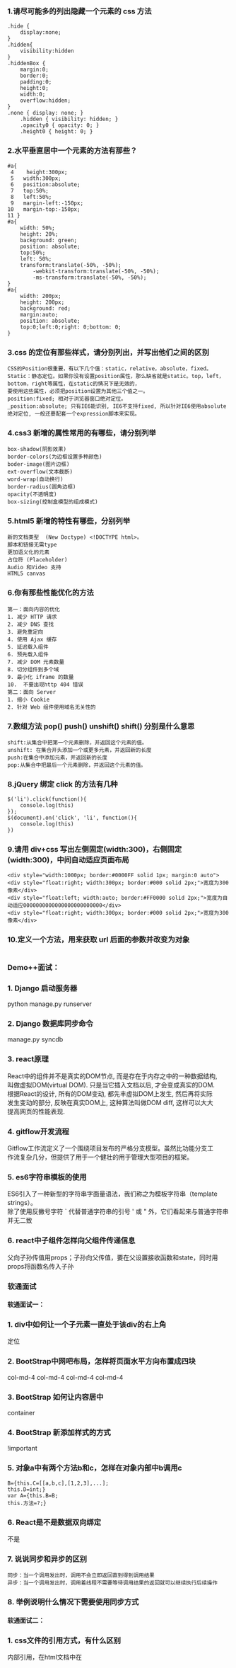 ### 1.请尽可能多的列出隐藏一个元素的 css 方法
```
.hide {   
    display:none;   
}  
.hidden{   
    visibility:hidden  
} 
.hiddenBox {   
    margin:0;   
    border:0;   
    padding:0;   
    height:0;   
    width:0;   
    overflow:hidden;   
}  
.none { display: none; }   
    .hidden { visibility: hidden; }   
    .opacity0 { opacity: 0; }   
    .height0 { height: 0; }  
```
### 2.水平垂直居中一个元素的方法有那些？
```
#a{
 4    height:300px;
 5   width:300px;
 6   position:absolute;
 7   top:50%;
 8   left:50%;
 9   margin-left:-150px;
10   margin-top:-150px;
11 }
#a{ 
    width: 50%;
    height: 20%;
    background: green;
    position: absolute;
    top:50%;
    left: 50%;
    transform:translate(-50%, -50%);
        -webkit-transform:translate(-50%, -50%);
        -ms-transform:translate(-50%, -50%);
}
#a{  
    width: 200px;
    height: 200px;
    background: red;
    margin:auto;
    position: absolute;
    top:0;left:0;right: 0;bottom: 0;
}
```
### 3.css 的定位有那些样式，请分别列出，并写出他们之间的区别
```
CSS的Position很重要，有以下几个值：static，relative，absolute，fixed。
Static：静态定位。如果你没有设置position属性，那么缺省就是static。top，left，bottom，right等属性，在static的情况下是无效的，  
要使用这些属性，必须把position设置为其他三个值之一。
position:fixed; 相对于浏览器窗口绝对定位。
_position:absolute; 只有IE6能识别, IE6不支持fixed, 所以针对IE6使用absolute绝对定位, 一般还要配套一个expression脚本来实现。
```
### 4.css3 新增的属性常用的有哪些，请分别列举
```
box-shadow(阴影效果)
border-colors(为边框设置多种颜色)
boder-image(图片边框)
ext-overflow(文本截断)
word-wrap(自动换行)
border-radius(圆角边框)
opacity(不透明度)   
box-sizing(控制盒模型的组成模式)
```
### 5.html5 新增的特性有哪些，分别列举
```
新的文档类型  (New Doctype) <!DOCTYPE html>。
脚本和链接无需type
更加语义化的元素
占位符 (Placeholder)
Audio 和Video 支持
HTML5 canvas
```
### 6.你有那些性能优化的方法
```
第一：面向内容的优化
1. 减少 HTTP 请求 
2. 减少 DNS 查找
3. 避免重定向
4. 使用 Ajax 缓存
5. 延迟载入组件
6. 预先载入组件 
7. 减少 DOM 元素数量
8. 切分组件到多个域
9. 最小化 iframe 的数量
10.  不要出现http 404 错误
第二：面向 Server
1. 缩小 Cookie 
2. 针对 Web 组件使用域名无关性的
```
### 7.数组方法 pop() push() unshift() shift() 分别是什么意思
```
shift:从集合中把第一个元素删除，并返回这个元素的值。
unshift: 在集合开头添加一个或更多元素，并返回新的长度
push:在集合中添加元素，并返回新的长度
pop:从集合中把最后一个元素删除，并返回这个元素的值。
```
### 8.jQuery 绑定 click 的方法有几种
```
$('li').click(function(){
    console.log(this)
});
$(document).on('click', 'li', function(){
    console.log(this)
})

```

### 9.请用 div+css 写出左侧固定(width:300)，右侧固定(width:300)，中间自动适应页面布局
```
<div style="width:1000px; border:#0000FF solid 1px; margin:0 auto">
<div style="float:right; width:300px; border:#000 solid 2px;">宽度为300像素</div>
<div style="float:left; width:auto; border:#FF0000 solid 2px;">宽度为自动适应0000000000000000000000000</div>
<div style="float:right; width:300px; border:#000 solid 2px;">宽度为300像素</div>
```
### 10.定义一个方法，用来获取 url 后面的参数并改变为对象
```

```


### Demo++面试：

### 1. Django 启动服务器
  python manage.py runserver
### 2. Django 数据库同步命令
  manage.py syncdb
### 3. react原理
  React中的组件并不是真实的DOM节点, 而是存在于内存之中的一种数据结构,   
  叫做虚拟DOM(virtual DOM). 只是当它插入文档以后, 才会变成真实的DOM.   
  根据React的设计, 所有的DOM变动, 都先丰虚拟DOM上发生, 然后再将实际  
  发生变动的部分, 反映在真实DOM上, 这种算法叫做DOM diff, 这样可以大大  
  提高网页的性能表现.
### 4. gitflow开发流程  
  Gitflow工作流定义了一个围绕项目发布的严格分支模型。虽然比功能分支工  
  作流复杂几分，但提供了用于一个健壮的用于管理大型项目的框架。
  
### 5. es6字符串模板的使用

ES6引入了一种新型的字符串字面量语法，我们称之为模板字符串（template strings）。  
除了使用反撇号字符 ` 代替普通字符串的引号 ' 或 " 外，它们看起来与普通字符串并无二致

### 6. react中子组件怎样向父组件传递信息
父向子孙传值用props；子孙向父传值，要在父设置接收函数和state，同时用props将函数名传入子孙


### 软通面试

#### 软通面试一：

### 1. div中如何让一个子元素一直处于该div的右上角
   定位
### 2. BootStrap中网吧布局，怎样将页面水平方向布置成四块
  col-md-4
  col-md-4
  col-md-4
  col-md-4
### 3. BootStrap 如何让内容居中
  container
### 4. BootStrap 新添加样式的方式
   !important
### 5. 对象a中有两个方法b和c，怎样在对象内部中b调用c
```
B={this.C=[[a,b,c],[1,2,3],...];
this.D=int;}
var A={this.B=B;
this.方法=?;}

```
### 6. React是不是数据双向绑定
不是
### 7. 说说同步和异步的区别
```
同步：当一个调用发出时，调用不会立即返回直到得到调用结果
异步：当一个调用发出时，调用着线程不需要等待调用结果的返回就可以继续执行后续操作
```
### 8. 举例说明什么情况下需要使用同步方式



#### 软通面试二：

### 1. css文件的引用方式，有什么区别
内部引用，在html文档中在<style>标签里面写的css样式
外部引用，用<link>标签引用外部的css文件，将样式引用到html文档来。
在标签中使用，使用style属性将当前的标签样式改变。

### 2. js 中 splite 和join的区别
join()方法用于把数组中的所有元素放入1个字符串。
split()方法：用于把1个字符串分割成字符串数组

### 3. get方法和post方法的泣别
get是从服务器上获取数据，post是向服务器传送数据。

### 4. ajax中的load怎么使用
```
$(selector).load(URL,data,callback);
```

### 1. tcp与udp的区别。tcp是怎么保证数据的安全。
```
1.基于连接与无连接；
2.对系统资源的要求（TCP较多，UDP少）；
3.UDP程序结构较简单；
4.流模式与数据报模式 ；
5.TCP保证数据正确性，UDP可能丢包，TCP保证数据顺序，UDP不保证。
```
### 3. 三次握手、七层模型和四层模型。
```
   1、主机到网络层　　
　　实际上TCP/IP参考模型没有真正描述这一层的实现，只是要求能够提供给其上层-网络互连层一个访问接口，以便在其上传递IP分组。由于这一层次未被定义，所以其具体的实现方法将随着网络类型的不同而不同。　　
　　2、网络互连层　　
　　网络互连层是整个TCP/IP协议栈的核心。它的功能是把分组发往目标网络或主机。同时，为了尽快地发送分组，可能需要沿不同的路径同时进行分组传递。因此，分组到达的顺序和发送的顺序可能不同，这就需要上层必须对分组进行排序。　　
　　网络互连层定义了分组格式和协议，即IP协议（Internet Protocol）。　　
　　网络互连层除了需要完成路由的功能外，也可以完成将不同类型的网络（异构网）互连的任务。除此之外，网络互连层还需要完成拥塞控制的功能。　　
　　3、传输层　　
　　在TCP/IP模型中，传输层的功能是使源端主机和目标端主机上的对等实体可以进行会话。在传输层定义了两种服务质量不同的协议。即：传输控制协议TCP（transmission control protocol）和用户数据报协议UDP（user datagram protocol）。　　
　　TCP协议是一个面向连接的、可靠的协议。它将一台主机发出的字节流无差错地发往互联网上的其他主机。在发送端，它负责把上层传送下来的字节流分成报文段并传递给下层。在接收端，它负责把收到的报文进行重组后递交给上层。TCP协议还要处理端到端的流量控制，以避免缓慢接收的接收方没有足够的缓冲区接收发送方发送的大量数据。　　
　　UDP协议是一个不可靠的、无连接协议，主要适用于不需要对报文进行排序和流量控制的场合。　　
　　4、应用层　　
　　TCP/IP模型将OSI参考模型中的会话层和表示层的功能合并到应用层实现。　　
　　应用层面向不同的网络应用引入了不同的应用层协议。其中，有基于TCP协议的，如文件传输协议（File Transfer Protocol，FTP）、虚拟终端协议（TELNET）、超文本链接协议（Hyper Text Transfer Protocol，HTTP），也有基于UDP协议的。
```
### 2. django中的中间件是干嘛用的？怎么创建中间件
  
### 3. python中的封装继承和多态
```
多态： 可对不同类的对象使用同样的操作。
封装：对外部世界隐藏对象的工作细节。 
继承：以普通的类为基础建立专门的类对象。
```
### 4. 进程间的通信方式
```
# 管道( pipe )：管道是一种半双工的通信方式，数据只能单向流动，而且只能在具有亲缘关系的进程间使用。进程的亲缘关系通常是指父子进程关系。
# 有名管道 (named pipe) ： 有名管道也是半双工的通信方式，但是它允许无亲缘关系进程间的通信。
# 信号量( semophore ) ： 信号量是一个计数器，可以用来控制多个进程对共享资源的访问。它常作为一种锁机制，防止某进程正在访问共享资源时，  
其他进程也访问该资源。因此，主要作为进程间以及同一进程内不同线程之间的同步手段。
# 消息队列( message queue ) ： 消息队列是由消息的链表，存放在内核中并由消息队列标识符标识。消息队列克服了信号传递信息少、管道只能  
承载无格式字节流以及缓冲区大小受限等缺点。
# 信号 ( sinal ) ： 信号是一种比较复杂的通信方式，用于通知接收进程某个事件已经发生。
# 共享内存( shared memory ) ：共享内存就是映射一段能被其他进程所访问的内存，这段共享内存由一个进程创建，但多个进程都可以访问。共享  
内存是最快的 IPC 方式，它是针对其他进程间通信方式运行效率低而专门设计的。它往往与其他通信机制，如信号两，配合使用，来实现进程间的同步和通信。
# 套接字( socket ) ： 套解口也是一种进程间通信机制，与其他通信机制不同的是，它可用于不同及其间的进程通信。
```
### 5. 在shell下怎么配置环境变量

### 6. python中怎么出去list中重复的元素
```
来自比较容易记忆的是用内置的set

l1 = ['b','c','d','b','c','a','a'] 
l2 = list(set(l1)) 
print l2
```
### 7. 有没有改过mysql配置文件，SQL注入，mysql的运行时间
```

```
### 8. 怎么使用git在网上拉一个分支到本地开发？
```
git checkout -b 本地分支名x origin/远程分支名x
```

### 1. 说说rem、px、em的区别
```
PX:
PX实际上就是像素，用PX设置字体大小时，比较稳定和精确。但是这种方法存在一个问题，当用户在浏览器中浏览我们制作的Web页面时，如果改变了  
浏览器的缩放，这时会使用我们的Web页面布局被打破。这样对于那些关心自己网站可用性的用户来说，就是一个大问题了。因此，这时就提出了使用  
“em”来定义Web页面的字体。
EM:
EM就是根据基准来缩放字体的大小。EM实质是一个相对值，而非具体的数值。这种技术需要一个参考点，一般都是以<body>的“font-size”为基准。  
如WordPress官方主题Twenntytwelve的基准就是14px=1em。另外，em是相对于父元素的属性而计算的，如果想计算px和em之间的换算，输入数  
据就可以px和em相互计算。
Rem:
EM是相对于其父元素来设置字体大小的，这样就会存在一个问题，进行任何元素设置，都有可能需要知道他父元素的大小。而Rem是相对于根元素  
<html>，这样就意味着，我们只需要在根元素确定一个参考值。

```
### 2. 有没有看过jquery源码？ 说说？
### 3. 前端性能优化？你怎么看待兼容性这块？说说你的理解？
```
1.html、css、js三者相分离。分离得彻底点！为什么这三者要分离，相信大家都明白，不多说。 
2.css的导入方式。css用link而不用@import，因为在 IE 中 @import 指令等同于把 link 标记写在 HTML 的底部，延长css的载入时间，  
还可能出现文件下载次序被更改的情况。 
3.理性对待jquery。jquery让我们“write less,do more”，它有太多优势：强大的选择器、DOM操作的完美封装、完善的Ajax、良好的兼容性处理。  
但是，我们是否就此离不开它呢？我觉得应该根据需求，根据业务逻辑来。一个页面如果只需要几行或几十行js代码可以搞定的效果，为什么要用jquery？  
让页面先加载个jquery.js，再书写自己的代码？没必要吧。 
4.合理布局页面的内容。DOM的加载顺序是由上而下的，遇到css，加载css，遇到js，停滞下来，加载并解析js。在布局页面的时候，把主体内容优先显  
示，把重要内容靠上布局，让浏览器优先解析，是种较好的方案。　 
5.js的导入方式。《javascript王者归来》里有对js的导入方式进行优劣对比。我个人认为，在不考虑js代码重用及维护的前提下(但是往往这点成为我  
最重要的衡量指标)，把具有重要业务模块的js代码置于title里，把次要的具有操作效果的js代码置于DOM相对应的对象之后。而这样做的理论依据即DOM  
的加载顺序
```
### 4. 如果简历有写移动端开发的话，会问适配的问题。遇见那种不适配的情况是怎么解决的？
### 5. 怎么理解错误优先回调函数

### 6. 你常用的node组件体系，说说为什么

mysql
功能简介：mysql- node.js平台mysql驱动，支持事务、连接池、集群、sql注入检测、多做参数传递写法等特性。
[主页地址](https://github.com/felixge/node-mysql)

eventproxy

功能简介：eventproxy- node.js 异步回调代理。主要用来解决node中深层次回调嵌套的问题，支持很多异步模式：多类型异步、重复异步、持续型异步。
[主页地址](https://github.com/JacksonTian/eventproxy)

validator

功能简介：javascript的验证工具集，支持两种模式：check(校验)/sanitize(处理)，同时提供了可扩展的错误处理。
[主页地址](http://github.com/chriso/node-validator)

ejs

 功能简介：embered.jsjavascript 模板引擎（可以跟express集成，作为服务端模板引擎）
 [主页地址](https://github.com/visionmedia/ejs)

loader

功能简介：loader- 资源加载工具，可以区分开发模式、发布模式；在发布模式下可进行资源压缩、合并。以实现减少静态资源带宽并且便于实现客户端缓存
[主页地址](https://github.com/TBEDP/loader)

canvas

功能简介：canvas - node.js 常用的图形图像处理库，是很多其它库的基础依赖库
[主页地址](https://github.com/learnboost/node-canvas)

captchagen

功能简介：captchagen-node.js常用验证码图片处理库，依赖上面的canvas库
[主页地址](http://github.com/wearefractal/captchagen)

crypto-js

功能简介：crypto-js- javascript 常用加密库、hash库封装，支持sha-x / md5 / hash等各种加密、hash算法
[主页地址](http://github.com/wearefractal/captchagen)

nodemailer

功能简介：nodemailer- 邮件发送工具，支持SMTP等邮件发送协议
[主页地址](http://github.com/andris9/nodemailer)

qrcode

功能简介：qrcode- node.js服务端的qrcode生成器。支持多种输出类型（dataUrl/file/bitArray）
[主页地址](http://github.com/soldair/node-qrcode)

pdfkit

功能简介：qrcode- node.js服务端的qrcode生成器。支持多种输出类型（dataUrl/file/bitArray）
[主页地址](http://github.com/soldair/node-qrcode)

excel

功能简介：excel- node.js excel解析器，支持xlsx(Excel2007+)
[主页地址](https://github.com/trevordixon/excel)

excel-export 

功能简介：excel-export- node.js excel生成器，支持导出excel
[主页地址](https://github.com/functionscope/Node-Excel-Export)

net-ping

功能简介：net-ping- node.js 对ping的封装，用于测试目标主机是否可达
[主页地址](https://bitbucket.org/stephenwvickers/node-net-ping)

debug

功能简介：debug- node.js debug工具，对console.log的封装，支持多种颜色输出。
[主页地址](https://github.com/visionmedia/debug)


### 7. 如何用node实现一个redis ression中间件

### 8. 你怎样理解node中的面向对象

### 9. 你对node的整体理解
```
单线程

像java、PHP等这样的后端语言，都是多线程的，即当有一个请求过来的时候，开启一个CPU，它使计算机能够在同一时间执行多个线程。而node的单线程  
是指当遇到需要加载数据库、读取磁盘等请求的时候，它会将其放入“队列”中执行，待下一轮事件循环的时候再判断能否执行它的回调函数，若此时它的回调  
函数需要加载I/O则放入“队列”中，它的特点是线程利用率是100%。

事件驱动

举一个通俗点的例子，你在餐厅吃饭，如果当时店内生意比较好，你坐下来，服务员过来招待你，这时，另一桌也刚坐下并呼叫服务员。正常情况下，服务员  
肯定会想给你个菜单让你自己看看，看好了再叫他，接着去招呼那一桌的客人了，完了再给你端茶什么的。

这就是事件驱动。通过监听事件的状态变化来做出相应的操作。当你发出一个请求的时候，如果这个请求需要等待，那这个请求便会被放入“队列”中，在处理  
这个请求的同时，后续的无需请求也在被处理，事件处理结束后，调用请求的回调函数。注：在处理无需等待的事件时，事件循环是暂停的。

非阻塞I/O

阻塞I/O就是当用户发一个读取文件描述符的操作的时候，进程就会被阻塞，直到要读取的数据全部准备好返回给用户。那非阻塞I/O呢，就与上面的情况相反，  
用户发起一个读取文件描述符操作的时，函数立即返回，不作任何等待，进程继续执行。但是程序如何知道要读取的数据已经准备好了呢？最简单的方法就是轮  
询，即事件循环。


```

### 10. jquery有几种绑定事件的方法，分别是什么？
```
  bind()-------------------------版本号小于3.0（在Jquery3.0中已经移除，相应unbind()也移除）
  live()--------------------------版本号小于1.7（在Jquery1.7中已经移除，相应die()也移除）
  delegate()-------------------版本号小于1.7（在Jquery1.7中已经移除）
  on()---------------------------版本号大于1.7（在Jquery1.7中添加，相应off()也添加）

```
### 11. nextTick、setTimeout、setInterval、setImmediate的区别
```
setInterval 不断地执行指定代码直到调用clearInterval清除定时器对象
setTimeout 执行一次指定代码，使用clearTimeout清除定时器对象
```
### 12 js的面向对象
```
 面向对象的语言有一个标志，即拥有类的概念，抽象实例对象的公共属性与方法，基于类可以创建任意多个实例对象，  
 一般具有封装、继承、多态的特性！但JS中对象与纯面向对象语言中的对象是不同的，ECMA标准定义JS中对象：无序  
 属性的集合，其属性可以包含基本值、对象或者函数。可以简单理解为JS的对象是一组无序的值，其中的属性或方法都  
 有一个名字，根据这个名字可以访问相映射的值（值可以是基本值/对象/方法）
```
### 13 正则这块。
### 14 js数组和字符串都有哪些方法
```

```


/*python 面试题*/
### 以下代码的输出将是什么？
def extendList(val,list=[]):
	list.append(val)
	return list

list1 = extendList(10)
list2 = extendList(123,[])
list3 = extendList('a')

print "list1 = %s" % list1
print "list2 = %s" % list2
print "list3 = %s" % list3

### 以下的代码的输出将是什么？
def multipliers():
	return [lambda x : i * x for i in range(4)]
print [m(2) for m in multipliers()]

### 以下代码的输出将是什么?
list = ['a','b','c','d','e']
print list[10:]

### 以下代码的输出将是什么?
def div1(x,y):
	print ("%s/%s = %s" % (x,y,x/y))

def div2(x,y):
	print ("%s//%s = %s" % (x,y,x//y))

div1(5,2)
div1(5.,2)
div2(5,2)
div2(5.,2.)

### 以下代码的输出将是什么?
class Parent(object):
	x = 1

class Child1(Parent):
	pass

class Child2(Parent):
	pass

print Parent.x,Child1.x,Child2.x
Child.x = 2
print Parent.x,Child1.x,Child2.x
Child.x = 3
print Parent.x,Child1.x,Child2.x


/*js面试题*/
for(var i = 0; i < 10; i++) {
	setTimeout(function(){
		console.log(i)
	},1000);
}
### 你有几种方式将上述的输出变为0-9；

function aaa(){
      var a=b=10; 
}
aaa();
alert(a);
alert(b);


function aaa(){
  alert(a);
  var a=20;
}
aaa();

var a = 100;    
function test(){    
  var b = 2 * a;    
  var a = 200;    
  var c = a / 2;    
  alert(b);    
  alert(c);    
}    
test();

js数组去重 ， 怎么统计一个字符串里出现最多的字符
